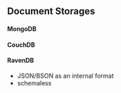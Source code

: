 ## Document Storages

#### MongoDB
#### CouchDB
#### RavenDB

* JSON/BSON as an internal format
* schemaless
